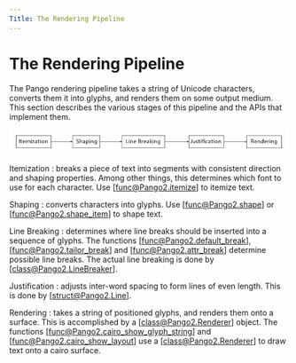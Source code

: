 ```yaml
---
Title: The Rendering Pipeline
---
```


# The Rendering Pipeline

The Pango rendering pipeline takes a string of Unicode characters, converts them
it into glyphs, and renders them on some output medium. This section describes the
various stages of this pipeline and the APIs that implement them.

<picture>
  <source srcset="pipeline-dark.png" media="(prefers-color-scheme: dark)">
  <img alt="Pango Rendering Pipeline" src="pipeline-light.png">
</picture>

Itemization
: breaks a piece of text into segments with consistent direction and shaping
  properties. Among other things, this determines which font to use for each
  character. Use [func@Pango2.itemize] to itemize text.

Shaping
: converts characters into glyphs. Use [func@Pango2.shape] or
  [func@Pango2.shape_item] to shape text.

Line Breaking
: determines where line breaks should be inserted into a sequence of glyphs.
  The functions [func@Pango2.default_break], [func@Pango2.tailor_break] and
  [func@Pango2.attr_break] determine possible line breaks. The actual line
  breaking is done by [class@Pango2.LineBreaker].

Justification
: adjusts inter-word spacing to form lines of even length. This is done by
  [struct@Pango2.Line].

Rendering
: takes a string of positioned glyphs, and renders them onto a surface.
  This is accomplished by a [class@Pango2.Renderer] object. The functions
  [func@Pango2.cairo_show_glyph_string] and [func@Pango2.cairo_show_layout]
  use a [class@Pango2.Renderer] to draw text onto a cairo surface.
